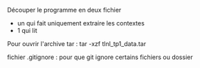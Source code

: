 Découper le programme en deux fichier

- un qui fait uniquement extraire les contextes
- 1 qui lit



Pour ouvrir l'archive tar :  tar -xzf tlnl_tp1_data.tar


fichier .gitignore : pour que git ignore certains fichiers ou dossier
